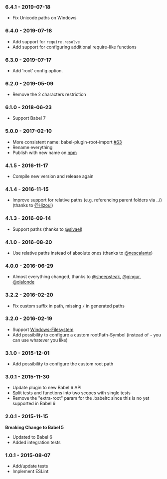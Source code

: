 ### 6.4.1 - 2019-07-18

- Fix Unicode paths on Windows

### 6.4.0 - 2019-07-18

- Add support for `require.resolve`
- Add support for configuring additional require-like functions

### 6.3.0 - 2019-07-17

- Add 'root' config option.

### 6.2.0 - 2019-05-09

- Remove the 2 characters restriction

### 6.1.0 - 2018-06-23

- Support Babel 7

### 5.0.0 - 2017-02-10

- More consistent name: babel-plugin-root-import
  [#63](https://github.com/entwicklerstube/babel-plugin-root-import/issues/63)
- Rename everything
- Publish with new name on [npm](babel-plugin-root-import)

### 4.1.5 - 2016-11-17

- Compile new version and release again

### 4.1.4 - 2016-11-15

- Improve support for relative paths (e.g. referencing parent folders via ../) (thanks
  to [@Hizoul](https://github.com/hizoul))

### 4.1.3 - 2016-09-14

- Support paths (thanks to [@sivael](https://github.com/sivael))

### 4.1.0 - 2016-08-20

- Use relative paths instead of absolute ones (thanks to
  [@nescalante](https://github.com/nescalante))

### 4.0.0 - 2016-06-29

- Almost everything changed, thanks to [@sheepsteak](https://github.com/sheepsteak),
  [@gingur](https://github.com/gingur), [@olalonde](https://github.com/olalonde)

### 3.2.2 - 2016-02-20

- Fix custom suffix in path, missing `/` in generated paths

### 3.2.0 - 2016-02-19

- Support
  [Windows-Filesystem](http://superuser.com/questions/176388/why-does-windows-use-backslashes-for-paths-and-unix-forward-slashes/176395#176395)
- Add possibility to configure a custom rootPath-Symbol (instead of `~` you can use
  whatever you like)

### 3.1.0 - 2015-12-01

- Add possibility to configure the custom root path

### 3.0.1 - 2015-11-30

- Update plugin to new Babel 6 API
- Split tests and functions into two scopes with single tests
- Remove the "extra-root" param for the .babelrc since this is no yet supported in
  Babel 6

### 2.0.1 - 2015-11-15

**Breaking Change to Babel 5**

- Updated to Babel 6
- Added integration tests

### 1.0.1 - 2015-08-07

- Add/update tests
- Implement ESLint
